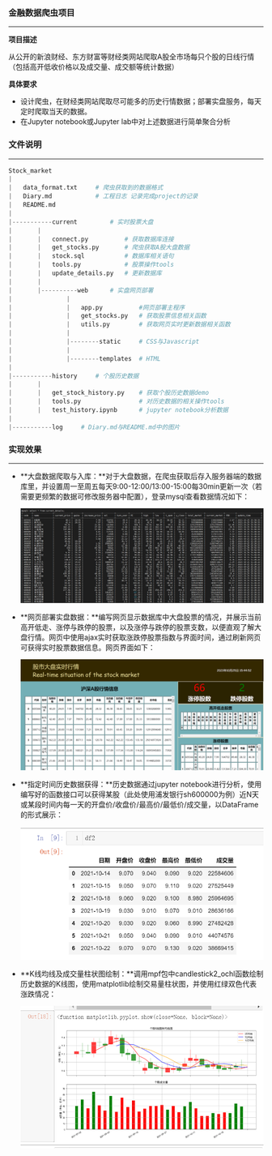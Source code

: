 ### 金融数据爬虫项目

------------------------------------------

**项目描述**

​		从公开的新浪财经、东方财富等财经类网站爬取A股全市场每只个股的日线行情（包括高开低收价格以及成交量、成交额等统计数据）



**具体要求**

- 设计爬虫，在财经类网站爬取尽可能多的历史行情数据；部署实盘服务，每天定时爬取当天的数据。
- 在Jupyter notebook或Jupyter lab中对上述数据进行简单聚合分析



### 文件说明

------------------------

```python
Stock_market
|
|	data_format.txt		# 爬虫获取到的数据格式
|	Diary.md			# 工程日志 记录完成project的记录
|	README.md	
|
|-----------current			# 实时股票大盘
|		|
|		|	connect.py			# 获取数据库连接
| 		|  	get_stocks.py		# 爬虫获取A股大盘数据
|		|	stock.sql			# 数据库相关语句
|		|	tools.py			# 股票操作tools
|		|	update_details.py	# 更新数据库
|		|
|		|----------web		# 实盘网页部署
|				|
|				|	app.py			#网页部署主程序
|				|	get_stocks.py 	# 获取股票信息相关函数
|				|	utils.py		# 获取网页实时更新数据相关函数
|				|
|				|--------static		# CSS与Javascript
|				|
|				|--------templates	# HTML
|
|-----------history		# 个股历史数据
|		|
|		| 	get_stock_history.py	# 获取个股历史数据demo
|		|	tools.py				# 对历史数据的相关操作tools
|		|	test_history.ipynb		# jupyter notebook分析数据
|
|-----------log		# Diary.md与README.md中的图片
```



### 实现效果

---------

* **大盘数据爬取与入库：**对于大盘数据，在爬虫获取后存入服务器端的数据库里，并设置周一至周五每天9:00-12:00/13:00-15:00每30min更新一次（若需要更频繁的数据可修改服务器中配置），登录mysql查看数据情况如下：

  ![image-20211026001012869](/log/image-20211026001012869.png)

* **网页部署实盘数据：**编写网页显示数据库中大盘股票的情况，并展示当前高开低走、涨停与跌停的股票，以及涨停与跌停的股票支数，以便直观了解大盘行情。网页中使用ajax实时获取涨跌停股票指数与界面时间，通过刷新网页可获得实时股票数据信息。网页界面如下：

  ![image-20211026001540634](/log/image-20211026001540634.png)

* **指定时间历史数据获得：**历史数据通过jupyter notebook进行分析，使用编写好的函数接口可以获得某股（此处使用浦发银行sh600000为例）近N天或某段时间内每一天的开盘价/收盘价/最高价/最低价/成交量，以DataFrame的形式展示：

  ![image-20211023000231956](/log/image-20211023000231956.png)

* **K线均线及成交量柱状图绘制：**调用mpf包中candlestick2_ochl函数绘制历史数据的K线图，使用matplotlib绘制交易量柱状图，并使用红绿双色代表涨跌情况：

  ![image-20211024144142052](/log/image-20211024144142052.png)